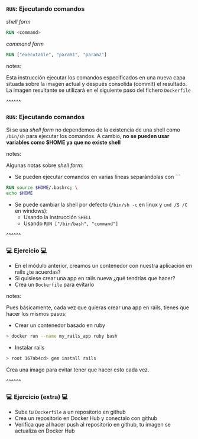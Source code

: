 ### `RUN`: Ejecutando comandos

_shell form_
```Dockerfile
RUN <command>
```

_command form_
```Dockerfile
RUN ["executable", "param1", "param2"]
```

notes:

Esta instrucción ejecutar los comandos especificados en una nueva capa situada sobre la 
imagen actual y después consolida (commit) el resultado. La imagen resultante se
utilizará en el siguiente paso del fichero `Dockerfile`

^^^^^^

### `RUN`: Ejecutando comandos

Si se usa _shell form_ no dependemos de la existencia de una shell como `/bin/sh`
para ejecutar los comandos. A cambio, **no se pueden usar variables como $HOME 
ya que no existe shell**

notes:

Algunas notas sobre _shell form_:

* Se pueden ejecutar comandos en varias líneas separándolas con `\``

```Dockerfile
RUN source $HOME/.bashrc; \
echo $HOME
```

* Se puede cambiar la shell por defecto (`/bin/sh -c` en linux y `cmd /S /C` en
  windows):
  * Usando la instrucción `SHELL`
  * Usando `RUN ["/bin/bash", "command"]`

^^^^^^

### 💻️ Ejercicio ️️💻️

* En el módulo anterior, creamos un contenedor con nuestra aplicación en rails ¿te acuerdas?
* Si quisiese crear una app en rails nueva ¿qué tendrías que hacer?
* Crea un `Dockerfile` para evitarlo

notes:

Pues básicamente, cada vez que quieras crear una app en rails, tienes que hacer los mismos pasos:

* Crear un contenedor basado en ruby

```bash
> docker run --name my_rails_app ruby bash
```

* Instalar rails

```bash
> root 167ab4cd> gem install rails
```

Crea una image para evitar tener que hacer esto cada vez.

^^^^^^

### 💻️ Ejercicio (extra) ️️💻️

* Sube tu `Dockerfile` a un repositorio en github
* Crea un repositorio en Docker Hub y conectalo con github
* Verifica que al hacer push al repositorio en github, tu imagen se actualiza
  en Docker Hub
